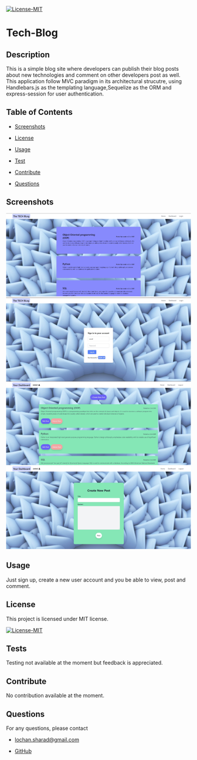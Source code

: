 
  [![License-MIT](https://img.shields.io/badge/license-MIT-green)](https://opensource.org/licenses/MIT) 
  # Tech-Blog
  ## Description
  This is a simple blog site where developers can publish their blog posts about new technologies and comment on other developers post as well. This application follow MVC paradigm in its architectural strucutre, using Handlebars.js as the templating language,Sequelize as the ORM and express-session for user authentication.

  ## Table of Contents
  * [Screenshots](#screenshots)
  
  * [License](#license)

  * [Usage](#usage)

  * [Test](#tests)

  * [Contribute](#contribute)

  * [Questions](#questions)

  ## Screenshots
  ![Tech-Blog-homepage](./assets/images/tech-blog-homepage.jpg)
  ![Tech-Blog-login](./assets/images/tech-blog-login.jpg)
  ![Tech-Blog-dashboard](./assets/images/tech-blog-dashboard.jpg)
  ![Tech-Blog-newpost](./assets/images/tech-blog-newpost.jpg)

  ## Usage
  Just sign up, create a new user account and you be able to view, post and comment.
  ## License
  This project is licensed under MIT license.

  [![License-MIT](https://img.shields.io/badge/license-MIT-green)](https://opensource.org/licenses/MIT) 
  ## Tests
  Testing not available at the moment but feedback is appreciated.
  ## Contribute
  No contribution available at the moment.
  ## Questions
  For any questions, please contact 

  * lochan.sharad@gmail.com	

  * [GitHub](https://github.com/best15)

